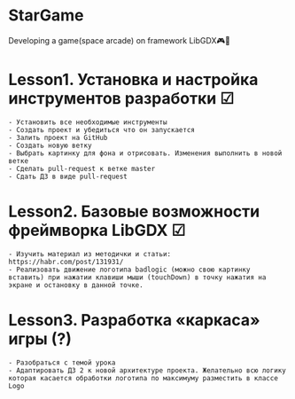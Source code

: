 # StarGame
Developing a game(space arcade) on framework LibGDX🎮🚀

# Lesson1. Установка и настройка инструментов разработки ☑
    - Установить все необходимые инструменты
    - Создать проект и убедиться что он запускается
    - Залить проект на GitHub
    - Создать новую ветку
    - Выбрать картинку для фона и отрисовать. Изменения выполнить в новой ветке
    - Сделать pull-request к ветке master
    - Сдать ДЗ в виде pull-request

# Lesson2. Базовые возможности фреймворка LibGDX ☑
    - Изучить материал из методички и статьи: https://habr.com/post/131931/
    - Реализовать движение логотипа badlogic (можно свою картинку вставить) при нажатии клавиши мыши (touchDown) в точку нажатия на экране и остановку в данной точке.

# Lesson3. Разработка «каркаса» игры (?)
    - Разобраться с темой урока
    - Адаптировать ДЗ 2 к новой архитектуре проекта. Желательно всю логику которая касается обработки логотипа по максимуму разместить в классе Logo